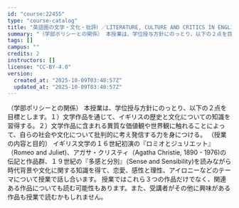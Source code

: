 ```yaml
---
id: "course:22455"
type: "course-catalog"
title: "英語圏の文学・文化・批評Ⅰ ／LITERATURE, CULTURE AND CRITICS IN ENGLISH SPEAKING REGIONS Ⅰ"
summary: "（学部ポリシーとの関係） 本授業は、学位授与方針にのっとり、以下の２点を目標とします。１）文学作品を通じて、イギリスの歴史と文化についての知識を習得する。２）文学作品に含まれる異質な価値観や世界観に触れることによって、自らの社会や文化につい…"
tags: []
campus: ""
credits: 2
instructors: []
license: "CC-BY-4.0"
version:
  created_at: "2025-10-09T03:48:57Z"
  updated_at: "2025-10-09T03:48:57Z"
---
```

（学部ポリシーとの関係） 本授業は、学位授与方針にのっとり、以下の２点を目標とします。１）文学作品を通じて、イギリスの歴史と文化についての知識を習得する。２）文学作品に含まれる異質な価値観や世界観に触れることによって、自らの社会や文化について批判的に考え発信する力を身につける。 （授業の内容と目的） イギリス文学の１６世紀初演の『ロミオとジュリエット』（Romeo and Juliet)、アガサ・クリスティ（Agatha Christie, 1890 - 1976)の伝記と作品群、１９世紀の『多感と分別』（Sense and Sensibility)を読みながら時代背景や文化に関する知識を得て、恋愛、感性と理性、アイロニーなどのテーマについて授業で話し合います。 授業ではこれら３つの作品だけでなく、関連ある作品についても読む可能性もあります。また、受講者がその他に興味がある作品も授業で読むかもしれません。
